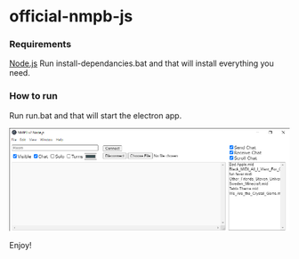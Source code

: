 ﻿# official-nmpb-js

### Requirements
[Node.js](https://nodejs.org/en/)
Run install-dependancies.bat and that will install everything you need.

### How to run
Run run.bat and that will start the electron app.

<img src="https://github.com/PhoenixTheCoder/official-nmpb-js/raw/main/NMPB%20v2%20Node.js%205_29_2021%2011_37_18%20PM.png"></img>
          
Enjoy!
